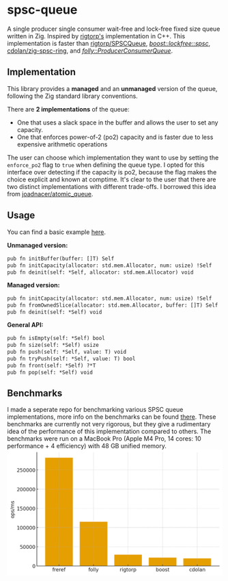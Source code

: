 # spsc-queue
A single producer single consumer wait-free and lock-free fixed size queue written in Zig. Inspired by [rigtorp's](https://github.com/rigtorp/SPSCQueue/tree/master) implementation in C++. This implementation is faster than [rigtorp/SPSCQueue](https://github.com/rigtorp/SPSCQueue/tree/master),
[*boost::lockfree::spsc*](https://www.boost.org/doc/libs/1_76_0/doc/html/boost/lockfree/spsc_queue.html), [cdolan/zig-spsc-ring](https://github.com/cdolan/zig-spsc-ring.git), and [*folly::ProducerConsumerQueue*](https://github.com/facebook/folly/blob/master/folly/docs/ProducerConsumerQueue.md).

## Implementation
This library provides a **managed** and an **unmanaged** version of the queue, following the Zig standard library conventions.

There are **2 implementations** of the queue:
- One that uses a slack space in the buffer and allows the user to set any capacity.
- One that enforces power-of-2 (po2) capacity and is faster due to less expensive arithmetic operations

The user can choose which implementation they want to use by setting the ``enforce_po2`` flag to ``true`` when defining the queue type. I opted for this interface over detecting if the capacity is po2, because the flag makes the choice explicit and known at comptime. It's clear to the user that there are two distinct implementations with different trade-offs. I borrowed this idea from [joadnacer/atomic_queue](https://github.com/joadnacer/atomic_queues.git).

## Usage
You can find a basic example [here](./src/example.zig).

**Unmanaged version:**
```zig
pub fn initBuffer(buffer: []T) Self
pub fn initCapacity(allocator: std.mem.Allocator, num: usize) !Self
pub fn deinit(self: *Self, allocator: std.mem.Allocator) void
```

**Managed version:**
```zig
pub fn initCapacity(allocator: std.mem.Allocator, num: usize) !Self
pub fn fromOwnedSlice(allocator: std.mem.Allocator, buffer: []T) Self
pub fn deinit(self: *Self) void
```

**General API:**
```zig
pub fn isEmpty(self: *Self) bool
pub fn size(self: *Self) usize
pub fn push(self: *Self, value: T) void
pub fn tryPush(self: *Self, value: T) bool
pub fn front(self: *Self) ?*T
pub fn pop(self: *Self) void
```

## Benchmarks
I made a seperate repo for benchmarking various SPSC queue implementations, more info on the benchmarks can be found [there](https://github.com/freref/spsc-queue-benchmark/tree/master). These benchmarks are currently not very rigorous, but they give a rudimentary idea of the performance of this implementation compared to others. The benchmarks were run on a MacBook Pro (Apple M4 Pro, 14 cores: 10 performance + 4 efficiency) with 48 GB unified memory. ![Benchmarks bar chart](https://github.com/freref/spsc-queue-benchmark/blob/master/benchmarks.png?raw=true)

